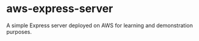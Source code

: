 # aws-express-server
A simple Express server deployed on AWS for learning and demonstration purposes.
